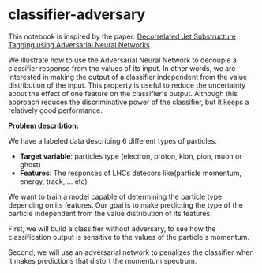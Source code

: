 # classifier-adversary
This notebook is inspired by the paper: [Decorrelated Jet Substructure Tagging using Adversarial Neural Networks](https://arxiv.org/abs/1703.03507).

We illustrate how to use the Adversarial Neural Network to decouple a classifier response from the values of its input.
In other words, we are interested in making the output of a classifier independent from the value distribution of the input. 
This property is useful to reduce the uncertainty about the effect of one feature on the classifier's output.
Although this approach reduces the discriminative power of the classifier, but it keeps a relatively good performance.

**Problem describtion:**

We have a labeled data describing 6 different types of particles. 


*   **Target variable**: particles type (electron, proton, kion, pion, muon or ghost)
*   **Features**: The responses of LHCs detecors like(particle momentum, energy, track, ... etc)


We want to train a model capable of determining the particle type depending on its features. Our goal is to make predicting the type of the particle independent from the value distribution of its features.

First, we will build a classifier without adversary, to see how the classification output is sensitive to the values of the particle's momentum.

Second, we will use an adversarial network to penalizes the classifier when it makes predictions that distort the momentum spectrum.
